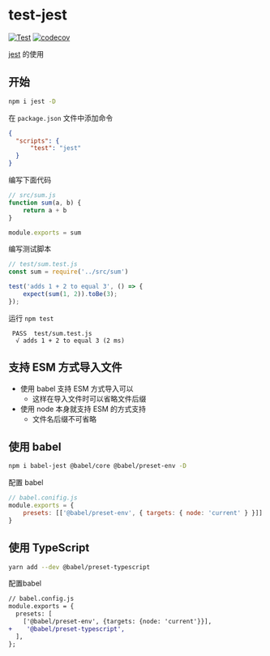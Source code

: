 # test-jest
[![Test](https://github.com/shibin-cli/test-jest/actions/workflows/test.yml/badge.svg)](https://github.com/shibin-cli/test-jest/actions/workflows/test.yml)
[![codecov](https://codecov.io/gh/shibin-cli/test-jest/branch/master/graph/badge.svg?token=WYSP7635C3)](https://codecov.io/gh/shibin-cli/test-jest)

[jest](https://github.com/facebook/jest) 的使用
## 开始
```bash
npm i jest -D
```

在 `package.json` 文件中添加命令
```json
{
  "scripts": {
      "test": "jest"
  }
}
```

编写下面代码
```js
// src/sum.js
function sum(a, b) {
    return a + b
}

module.exports = sum
```

编写测试脚本
```js
// test/sum.test.js
const sum = require('../src/sum')

test('adds 1 + 2 to equal 3', () => {
    expect(sum(1, 2)).toBe(3);
});
```
运行 `npm test`
```
 PASS  test/sum.test.js
  √ adds 1 + 2 to equal 3 (2 ms)
```
## 支持 ESM 方式导入文件

* 使用 babel 支持 ESM 方式导入可以
  * 这样在导入文件时可以省略文件后缀
* 使用 node 本身就支持 ESM 的方式支持
  * 文件名后缀不可省略
## 使用 babel
```bash
npm i babel-jest @babel/core @babel/preset-env -D
```
配置 babel
```js
// babel.conifig.js
module.exports = {
    presets: [['@babel/preset-env', { targets: { node: 'current' } }]]
}
```
## 使用 TypeScript
```bash
yarn add --dev @babel/preset-typescript
```
配置babel
```diff
// babel.config.js
module.exports = {
  presets: [
    ['@babel/preset-env', {targets: {node: 'current'}}],
+    '@babel/preset-typescript',
  ],
};
```